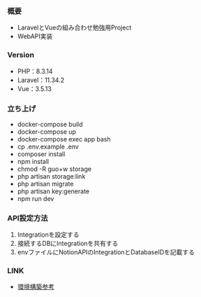 ### 概要
- LaravelとVueの組み合わせ勉強用Project
- WebAPI実装

### Version
- PHP：8.3.14
- Laravel：11.34.2
- Vue：3.5.13

### 立ち上げ
- docker-compose build
- docker-compose up
- docker-compose exec app bash
- cp .env.example .env
- composer install
- npm install
- chmod -R guo+w storage
- php artisan storage:link
- php artisan migrate
- php artisan key:generate
- npm run dev

### API設定方法
1. Integrationを設定する
2. 接続するDBにIntegrationを共有する
3. envファイルにNotionAPIのIntegrationとDatabaseIDを記載する

### LINK
- [環境構築参考](https://qiita.com/hitotch/items/2e816bc1423d00562dc2)